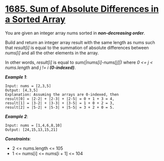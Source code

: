 # [1685. Sum of Absolute Differences in a Sorted Array](https://leetcode.com/problems/sum-of-absolute-differences-in-a-sorted-array/description/)

You are given an integer array nums sorted in ***non-decreasing order***.

Build and return an integer array result with the same length as nums such that *result[i]* is equal to the summation of absolute differences between *nums[i]* and all the other elements in the array.

In other words, *result[i]* is equal to *sum(|nums[i]-nums[j]|)* where *0 <= j < nums.length* and *j != i* ***(0-indexed)***.

***Example 1***:

    Input: nums = [2,3,5]
    Output: [4,3,5]
    Explanation: Assuming the arrays are 0-indexed, then
    result[0] = |2-2| + |2-3| + |2-5| = 0 + 1 + 3 = 4,
    result[1] = |3-2| + |3-3| + |3-5| = 1 + 0 + 2 = 3,
    result[2] = |5-2| + |5-3| + |5-5| = 3 + 2 + 0 = 5.

***Example 2***:

    Input: nums = [1,4,6,8,10]
    Output: [24,15,13,15,21]
 

***Constraints***:

- 2 <= nums.length <= 105
- 1 <= nums[i] <= nums[i + 1] <= 104
